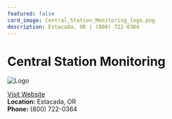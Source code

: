 ```yaml
---
featured: false
card_image: Central_Station_Monitoring_logo.png
description: Estacada, OR | (800) 722-0364
---
```


# Central Station Monitoring
<img src="Central_Station_Monitoring_logo.png" alt="Logo" style="max-width: 200px; height: auto;">

<a href="https://www.csmul.com">Visit Website</a>  
**Location:** Estacada, OR  
**Phone:** (800) 722-0364
